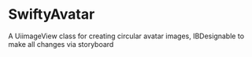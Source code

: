 # SwiftyAvatar
A UiimageView class for creating circular avatar images, IBDesignable to make all changes via storyboard
